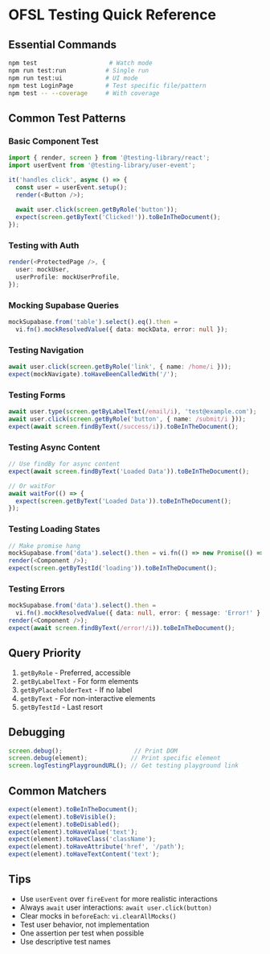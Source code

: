 # OFSL Testing Quick Reference

## Essential Commands

```bash
npm test                    # Watch mode
npm run test:run           # Single run
npm run test:ui            # UI mode
npm test LoginPage         # Test specific file/pattern
npm test -- --coverage     # With coverage
```

## Common Test Patterns

### Basic Component Test
```typescript
import { render, screen } from '@testing-library/react';
import userEvent from '@testing-library/user-event';

it('handles click', async () => {
  const user = userEvent.setup();
  render(<Button />);
  
  await user.click(screen.getByRole('button'));
  expect(screen.getByText('Clicked!')).toBeInTheDocument();
});
```

### Testing with Auth
```typescript
render(<ProtectedPage />, {
  user: mockUser,
  userProfile: mockUserProfile,
});
```

### Mocking Supabase Queries
```typescript
mockSupabase.from('table').select().eq().then = 
  vi.fn().mockResolvedValue({ data: mockData, error: null });
```

### Testing Navigation
```typescript
await user.click(screen.getByRole('link', { name: /home/i }));
expect(mockNavigate).toHaveBeenCalledWith('/');
```

### Testing Forms
```typescript
await user.type(screen.getByLabelText(/email/i), 'test@example.com');
await user.click(screen.getByRole('button', { name: /submit/i }));
expect(await screen.findByText(/success/i)).toBeInTheDocument();
```

### Testing Async Content
```typescript
// Use findBy for async content
expect(await screen.findByText('Loaded Data')).toBeInTheDocument();

// Or waitFor
await waitFor(() => {
  expect(screen.getByText('Loaded Data')).toBeInTheDocument();
});
```

### Testing Loading States
```typescript
// Make promise hang
mockSupabase.from('data').select().then = vi.fn(() => new Promise(() => {}));
render(<Component />);
expect(screen.getByTestId('loading')).toBeInTheDocument();
```

### Testing Errors
```typescript
mockSupabase.from('data').select().then = 
  vi.fn().mockResolvedValue({ data: null, error: { message: 'Error!' } });
render(<Component />);
expect(await screen.findByText(/error!/i)).toBeInTheDocument();
```

## Query Priority

1. `getByRole` - Preferred, accessible
2. `getByLabelText` - For form elements
3. `getByPlaceholderText` - If no label
4. `getByText` - For non-interactive elements
5. `getByTestId` - Last resort

## Debugging

```typescript
screen.debug();                    // Print DOM
screen.debug(element);            // Print specific element
screen.logTestingPlaygroundURL(); // Get testing playground link
```

## Common Matchers

```typescript
expect(element).toBeInTheDocument();
expect(element).toBeVisible();
expect(element).toBeDisabled();
expect(element).toHaveValue('text');
expect(element).toHaveClass('className');
expect(element).toHaveAttribute('href', '/path');
expect(element).toHaveTextContent('text');
```

## Tips

- Use `userEvent` over `fireEvent` for more realistic interactions
- Always `await` user interactions: `await user.click(button)`
- Clear mocks in `beforeEach`: `vi.clearAllMocks()`
- Test user behavior, not implementation
- One assertion per test when possible
- Use descriptive test names